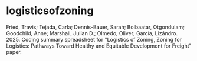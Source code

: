 # logisticsofzoning

Fried, Travis; Tejada, Carla; Dennis-Bauer, Sarah; Bolbaatar, Otgondulam; Goodchild, Anne; Marshall, Julian D.; Olmedo, Oliver; García, Lizándro. 2025. Coding summary spreadsheet for "Logistics of Zoning, Zoning for Logistics: Pathways Toward Healthy and Equitable Development for Freight" paper.


